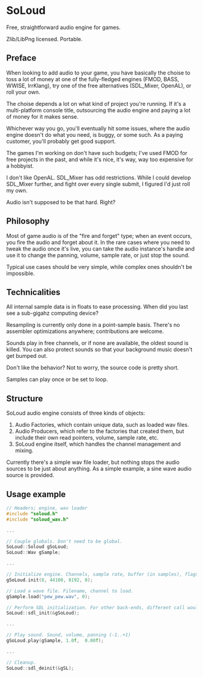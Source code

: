 SoLoud
======

Free, straightforward audio engine for games.

Zlib/LibPng licensed. Portable. 

Preface
-------

When looking to add audio to your game, you have basically the choise to toss a lot of money at
one of the fully-fledged engines (FMOD, BASS, WWISE, IrrKlang), try one of the free alternatives
(SDL_Mixer, OpenAL), or roll your own.

The choise depends a lot on what kind of project you're running. If it's a multi-platform 
console title, outsourcing the audio engine and paying a lot of money for it makes sense. 

Whichever way you go, you'll eventually hit some issues, where the audio engine doesn't do what
you need, is buggy, or some such. As a paying customer, you'll probably get good support.

The games I'm working on don't have such budgets; I've used FMOD for free projects in the past,
and while it's nice, it's way, way too expensive for a hobbyist.

I don't like OpenAL. SDL_Mixer has odd restrictions. While I could develop SDL_Mixer further,
and fight over every single submit, I figured I'd just roll my own.

Audio isn't supposed to be that hard. Right?

Philosophy
----------

Most of game audio is of the "fire and forget" type; when an event occurs, you fire the audio
and forget about it. In the rare cases where you need to tweak the audio once it's live, you 
can take the audio instance's handle and use it to change the panning, volume, sample rate,
or just stop the sound.

Typical use cases should be very simple, while complex ones shouldn't be impossible.

Technicalities
--------------

All internal sample data is in floats to ease processing. When did you last see a sub-gigahz 
computing device?

Resampling is currently only done in a point-sample basis. There's no assembler optimizations
anywhere; contributions are welcome.

Sounds play in free channels, or if none are available, the oldest sound is killed. You can 
also protect sounds so that your background music doesn't get bumped out.

Don't like the behavior? Not to worry, the source code is pretty short.

Samples can play once or be set to loop.

Structure
---------

SoLoud audio engine consists of three kinds of objects:

1. Audio Factories, which contain unique data, such as loaded wav files.
2. Audio Producers, which refer to the factories that created them, but include their own read pointers, volume, sample rate, etc.
3. SoLoud engine itself, which handles the channel management and mixing.

Currently there's a simple wav file loader, but nothing stops the audio sources to be just about anything. As a simple example,
a sine wave audio source is provided.

Usage example
-------------
```C++
// Headers; engine, wav loader
#include "soloud.h"
#include "soloud_wav.h"

...

// Couple globals. Don't need to be global.
SoLoud::Soloud gSoLoud;
SoLoud::Wav gSample;

...

// Initialize engine. Channels, sample rate, buffer (in samples), flags.
gSoLoud.init(8, 44100, 8192, 0);

// Load a wave file. Filename, channel to load.
gSample.load("pew_pew.wav", 0);

// Perform SDL initialization. For other back-ends, different call would be made.
SoLoud::sdl_init(&gSoLoud);

...

// Play sound. Sound, volume, panning (-1..+1)
gSoLoud.play(gSample, 1.0f,  0.00f);

...

// Cleanup.
SoLoud::sdl_deinit(&gSL);

```

